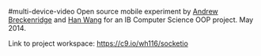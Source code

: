 #multi-device-video
Open source mobile experiment by [Andrew Breckenridge](https://www.twitter.com/Andrew_Breck) and [Han Wang](https://www.twitter.com/wanghan03) for an IB Computer Science OOP project. May 2014.
 
 
Link to project workspace: https://c9.io/wh116/socketio

